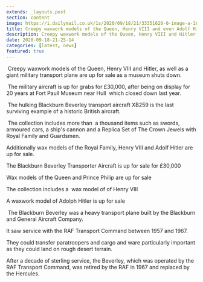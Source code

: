 ```yaml
---
extends: _layouts.post
section: content
image: https://i.dailymail.co.uk/1s/2020/09/18/21/33351620-0-image-a-16_1600460120444.jpg 
title: Creepy waxwork models of the Queen, Henry VIII and even Adolf Hitler go on sale as museum shuts down 
description: Creepy waxwork models of the Queen, Henry VIII and Hitler, as well as a giant military transport plane are up for sale as a museum shuts down. 
date: 2020-09-18-21-25-14 
categories: [latest, news] 
featured: true 
--- 
```

 Creepy waxwork models of the Queen, Henry VIII and Hitler, as well as a giant military transport plane are up for sale as a museum shuts down. 

 The military aircraft is up for grabs for £30,000, after being on display for 20 years at Fort Paull Museum near Hull  which closed down last year. 

 The hulking Blackburn Beverley transport aircraft XB259 is the last surviving example of a historic British aircraft. 

 The collection includes more than  a thousand items such as swords, armoured cars, a ship's cannon and a Replica Set of The Crown Jewels with Royal Family and Guardsmen.

Additionally wax models of the Royal Family, Henry VIII and Adolf Hitler are up for sale. 

The Blackburn Beverley Transporter Aircraft is up for sale for £30,000

Wax models of the Queen and Prince Philip are up for sale

The collection includes a  wax model of of Henry VIII

A waxwork model of Adolph Hitler is up for sale

 The Blackburn Beverley was a heavy transport plane built by the Blackburn and General Aircraft Company.

It saw service with the RAF Transport Command between 1957 and 1967.  

They could transfer paratroopers and cargo and ware particularly important as they could land on rough desert terrain.

After a decade of sterling service, the Beverley, which was operated by the RAF Transport Command, was retired by the RAF in 1967 and replaced by the Hercules.

